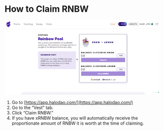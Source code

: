# How to Claim RNBW

![](../../../.gitbook/assets/cleanshot-2021-06-08-at-17.21.43.gif)

1. Go to [https://app.halodao.com/](https://app.halodao.com/)
2. Go to the “Vest” tab.
3. Click “Claim RNBW.”
4. If you have xRNBW balance, you will automatically receive the proportionate amount of RNBW it is worth at the time of claiming.

